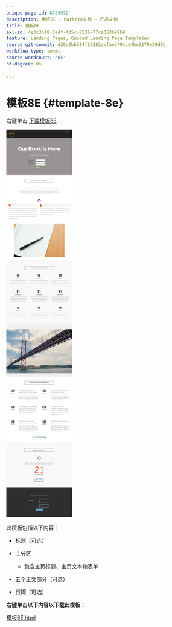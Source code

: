 ```yaml
---
unique-page-id: 8783972
description: 模板8E - Marketo文档 — 产品文档
title: 模板8E
exl-id: 4e3c3b18-0a4f-4d5c-8535-77ca063b98b9
feature: Landing Pages, Guided Landing Page Templates
source-git-commit: d20a9bb584f69282eefae3704ce4be2179b29d0b
workflow-type: tm+mt
source-wordcount: '65'
ht-degree: 0%

---
```


# 模板8E {#template-8e}

右键单击 [下载模板8E](https://experienceleague.adobe.com/landing/marketo/lp-templates/template-8e.html)

![](assets/image2015-7-29-14-3a39-3a0.png)

此模板包括以下内容：

* 标题（可选）
* 主分区

   * 包含主页标题、主页文本和表单

* 五个正文部分（可选）
* 页脚（可选）

**右键单击以下内容以下载此模板：**

[模板8E.html](https://experienceleague.adobe.com/landing/marketo/lp-templates/template-8e.html)
